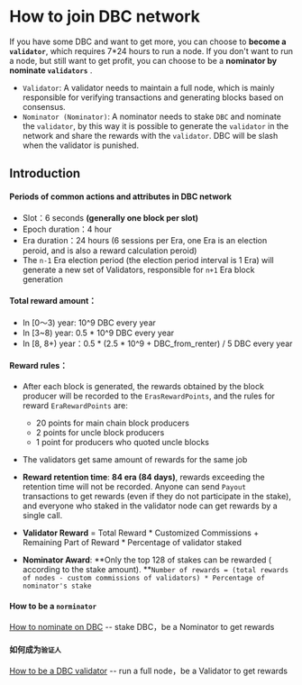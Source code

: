 # How to join DBC network

If you have some DBC and want to get more, you can choose to **become a `validator`**, which requires 7*24 hours to run a node. If you don't want to run a node, but still want to get profit, you can choose to be a **nominator by nominate `validators`** . 

+ `Validator`: A validator needs to maintain a full node, which is mainly responsible for verifying transactions and generating blocks based on consensus. 
+ `Nominator (Nominator)`: A nominator needs to stake `DBC` and nominate the `validator`, by this way it is possible to generate the `validator` in the network and share the rewards with the `validator`. DBC will be slash when the validator is punished.

## Introduction

#### Periods of common actions and attributes in DBC network

  + Slot：6 seconds **(generally one block per slot)**
  + Epoch duration：4 hour
  + Era duration：24 hours (6 sessions per Era, one Era is an election peroid, and is also a reward calculation peroid)
  + The `n-1` Era election period (the election period interval is 1 Era) will generate a new set of Validators, responsible for `n+1` Era block generation 

#### Total reward amount：

+ In [0～3) year: 10^9 DBC every year
+ In [3~8) year: 0.5 * 10^9 DBC every year
+ In [8, 8+) year：0.5 * (2.5 * 10^9 + DBC_from_renter) / 5 DBC every year

#### Reward rules：

+ After each block is generated, the rewards obtained by the block producer will be recorded to the `ErasRewardPoints`, and the rules for reward `EraRewardPoints` are: 

  + 20 points for main chain block producers
  + 2 points for uncle block producers
  + 1 point for producers who quoted uncle blocks
+ The validators get same amount of rewards for the same job 
+ **Reward retention time**: **84 era (84 days)**, rewards exceeding the retention time will not be recorded. Anyone can send `Payout` transactions to get rewards (even if they do not participate in the stake), and everyone who staked in the validator node can get rewards by a single call.
+ **Validator Reward** = Total Reward * Customized Commissions + Remaining Part of Reward * Percentage of validator staked
+ **Nominator Award**: **Only the top 128 of stakes can be rewarded ( according to the stake amount). **`Number of rewards = (total rewards of nodes - custom commissions of validators) * Percentage of nominator's stake` 


#### How to be a `norminator`

[How to nominate on DBC](docs/staking_dbc_and_voting.md) -- stake DBC，be a Nominator to get rewards


#### 如何成为`验证人`

[How to be a DBC validator](docs/join_dbc_testnet_EN.md) -- run a full node，be a Validator to get rewards


